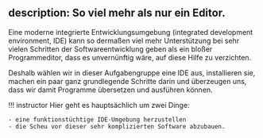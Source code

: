 description: So viel mehr als nur ein Editor.
---
Eine moderne integrierte Entwicklungsumgebung (integrated development environment, IDE)
kann so dermaßen viel mehr Unterstützung bei sehr vielen Schritten der Softwareentwicklung
geben als ein bloßer Programmeditor, dass es unvernünftig wäre, auf diese Hilfe zu verzichten.

Deshalb wählen wir in dieser Aufgabengruppe eine IDE aus, installieren sie,
machen ein paar ganz grundlegende Schritte darin
und überzeugen uns, dass wir damit Programme übersetzen und ausführen können.

!!! instructor
    Hier geht es hauptsächlich um zwei Dinge:

    - eine funktionstüchtige IDE-Umgebung herzustellen
    - die Scheu vor dieser sehr komplizierten Software abzubauen. 
